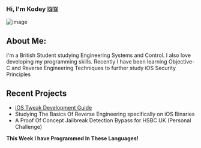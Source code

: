 ### Hi, I'm Kodey 🇬🇧
![image](https://kodeycodesstuff.tech/memoji.jpeg)

## About Me:
I'm a British Student studying Engineering Systems and Control. I also love developing my programming skills.
Recently I have been learning Objective-C and Reverse Engineering Techniques to further study iOS Security Principles

## Recent Projects
- [iOS Tweak Development Guide](https://kodeycodesstuff.tech/guide)
- Studying The Basics Of Reverse Engineering specifically on iOS Binaries
- A Proof Of Concept Jailbreak Detection Bypass for HSBC UK (Personal Challenge)

**This Week I have Programmed In These Languages!**
<!--START_SECTION:waka-->






<!--END_SECTION:waka-->
